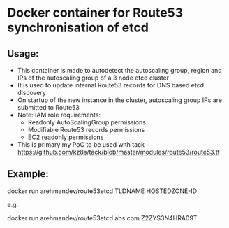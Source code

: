 # Docker container for Route53 synchronisation of etcd

## Usage:
- This container is made to autodetect the autoscaling group, region and IPs of the autoscaling group of a 3 node etcd cluster
- It is used to update internal Route53 records for DNS based etcd discovery
- On startup of the new instance in the cluster, autoscaling group IPs are submitted to Route53
- Note: IAM role requirements:
  - Readonly AutoScalingGroup permissions
  - Modifiable Route53 records permissions
  - EC2 readonly permissions
- This is primary my PoC to be used with tack - https://github.com/kz8s/tack/blob/master/modules/route53/route53.tf

## Example:

docker run arehmandev/route53etcd TLDNAME HOSTEDZONE-ID

e.g.

docker run arehmandev/route53etcd abs.com Z2ZYS3N4HRA09T
